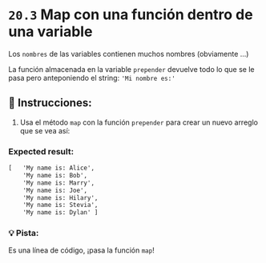 # `20.3` Map con una función dentro de una variable

Los `nombres` de las variables contienen muchos nombres (obviamente ...)

La función almacenada en la variable `prepender` devuelve todo lo que se le pasa pero anteponiendo el string: `'Mi nombre es:'`

## 📝 Instrucciones:

1. Usa el método `map` con la función `prepender` para crear un nuevo arreglo que se vea así:

### Expected result:

```md
[   'My name is: Alice',
    'My name is: Bob',
    'My name is: Marry',
    'My name is: Joe',
    'My name is: Hilary',
    'My name is: Stevia',
    'My name is: Dylan' ]
```


### 💡 Pista:

Es una línea de código, ¡pasa la función `map`!